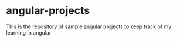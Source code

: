 # angular-projects

This is the repository of sample angular projects to keep track of my learning in angular
